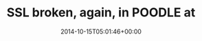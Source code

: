 ---
retweeted: false
source: <a href="http://mvilla.it/fenix" rel="nofollow">Fenix for Android</a>
entities:
  hashtags: []
  symbols: []
  user_mentions: []
  urls:
  - url: http://t.co/r56gEEmUhU
    expanded_url: http://arstechnica.com/security/2014/10/ssl-broken-again-in-poodle-attack/
    display_url: arstechnica.com/security/2014/…
    indices:
    - '53'
    - '75'
display_text_range:
- '0'
- '75'
favorite_count: '0'
id_str: '522250959284887552'
truncated: false
retweet_count: '2'
id: '522250959284887552'
possibly_sensitive: false
created_at: Wed Oct 15 05:01:46 +0000 2014
favorited: false
full_text: SSL broken, again, in POODLE attack | Ars Technica -
lang: en
quote_url: http://arstechnica.com/security/2014/10/ssl-broken-again-in-poodle-attack/
tags:
- pesos:twitter
date: '2014-10-15T05:01:46+00:00'
src: https://twitter.com/bascht/status/522250959284887552
original_url: https://twitter.com/bascht/status/522250959284887552
type: twitter_tweet
text: SSL broken, again, in POODLE attack | Ars Technica -
title: SSL broken, again, in POODLE at

---